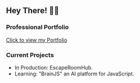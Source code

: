 ## Hey There! 🙋‍♂️ 
### Professional Portfolio
[Click to view my Portfolio](https://dlittlefield81.github.io/reactportfolio/)
### Current Projects

- In Production: EscapeRoomHub.
- Learning: "BrainJS" an AI platform for JavaScript.
